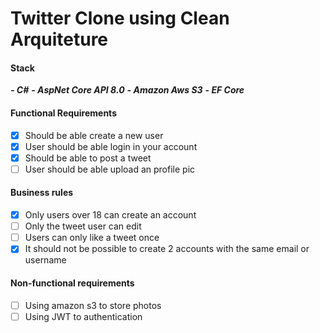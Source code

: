 # Twitter Clone using Clean Arquiteture

#### Stack

***- C#***
***- AspNet Core API 8.0***
***- Amazon Aws S3***
***- EF Core***

#### Functional Requirements
- [x] Should be able create a new user
- [x] User should be able login in your account
- [x] Should be able to post a tweet
- [ ] User should be able upload an profile pic

#### Business rules

- [x] Only users over 18 can create an account 
- [ ] Only the tweet user can edit
- [ ] Users can only like a tweet once
- [x] It should not be possible to create 2 accounts with the same email or username

#### Non-functional requirements

- [ ] Using amazon s3 to store photos
- [ ] Using JWT to authentication
